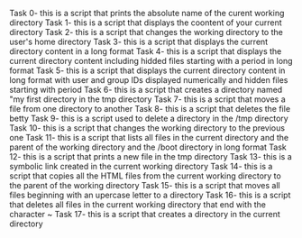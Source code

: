 Task 0- this is a script that prints the absolute name of the curent working directory
Task 1- this is a script that displays the coontent of your current directory
Task 2- this is a script that changes the working directory to the user's home directory
Task 3- this is a script that displays the current directory content in a long format
Task 4- this is a script that displays the current directory content including hidded files starting with a period in long format
Task 5- this is a script that displays the current directory content in long format with user and group IDs displayed numerically and hidden files starting with period
Task 6- this is a script that creates a directory named "my first directory in the tmp directory
Task 7- this is a script that moves a file from one directory to another
Task 8- this is a script that deletes the file betty
Task 9- this is a script used to delete a directory in the /tmp directory
Task 10- this is a script that changes the working directory to the previous one
Task 11- this is a script that lists all files in the current directory and the parent of the working directory and the /boot directory in long format
Task 12- this is a script that prints a new file in the tmp directory
Task 13- this is a symbolic link created in the current working directory
Task 14- this is a script that copies all the HTML files from the current working directory to the parent of the working directory
Task 15- this is a script that moves all files beginning with an upercase letter to a directory
Task 16- this is a script that deletes all files in the current working directory that end with the character ~
Task 17- this is a script that creates a directory in the current directory
